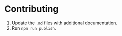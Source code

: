 # Contributing 

1. Update the `.md` files with additional documentation.
2. Run `npm run publish`.
